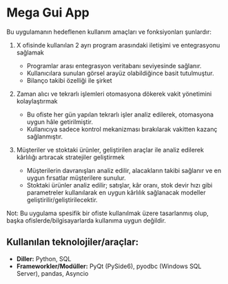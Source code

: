 # Mega Gui App

Bu uygulamanın hedeflenen kullanım amaçları ve fonksiyonları şunlardır:
  1. X ofisinde kullanılan 2 ayrı program arasındaki iletişimi ve entegrasyonu sağlamak
     - Programlar arası entegrasyon veritabanı seviyesinde sağlanır.
     - Kullanıcılara sunulan görsel arayüz olabildiğince basit tutulmuştur.
     - Bilanço takibi özelliği ile şirket
  
  2. Zaman alıcı ve tekrarlı işlemleri otomasyona dökerek vakit yönetimini kolaylaştırmak
     - Bu ofiste her gün yapılan tekrarlı işler analiz edilerek, otomasyona uygun hâle getirilmiştir.
     - Kullanıcıya sadece kontrol mekanizması bırakılarak vakitten kazanç sağlanmıştır.
  
  3. Müşteriler ve stoktaki ürünler, geliştirilen araçlar ile analiz edilerek kârlılığı artıracak stratejiler geliştirmek
     - Müşterilerin davranışları analiz edilir, alacakların takibi sağlanır ve en uygun fırsatlar müşterilere sunulur.
     - Stoktaki ürünler analiz edilir; satışlar, kâr oranı, stok devir hızı gibi parametreler kullanılarak en uygun kârlılık sağlanacak modeller geliştirilir/geliştirilecektir.  

Not: Bu uygulama spesifik bir ofiste kullanılmak üzere tasarlanmış olup, başka ofislerde/bilgisayarlarda kullanıma uygun değildir.
 
## Kullanılan teknolojiler/araçlar:
- **Diller:** Python, SQL
- **Frameworkler/Modüller:** PyQt (PySide6), pyodbc (Windows SQL Server), pandas, Asyncio
